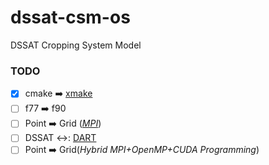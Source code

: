 # dssat-csm-os
DSSAT Cropping System Model


### TODO
- [x] cmake :arrow_right: [xmake](https://github.com/xmake-io/xmake)
- [ ] f77 :arrow_right: f90
- [ ] Point :arrow_right: Grid (*[MPI](https://github.com/palderman/dssat-csm-os/tree/gridded)*)
- [ ] DSSAT ↔️: [DART](https://github.com/NCAR/DART)
- [ ] Point :arrow_right: Grid(*Hybrid MPI+OpenMP+CUDA Programming*)

